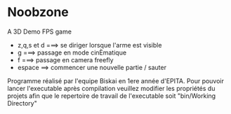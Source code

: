 Noobzone
========

A 3D Demo FPS game


* z,q,s et d ===> se diriger lorsque l'arme est visible
* g ===> passage en mode cinÈmatique
* f ===> passage en camera freefly
* espace ==> commencer une nouvelle partie / sauter

Programme réalisé par l'equipe Biskai en 1ere année d'EPITA.
Pour pouvoir lancer l'executable après compilation veuillez
modifier les propriétés du projets afin que le repertoire de
travail de l'executable soit "bin/Working Directory"
